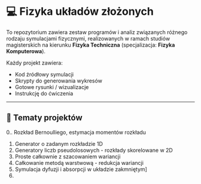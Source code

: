 # 💻 Fizyka układów złożonych

To repozytorium zawiera zestaw programów i analiz związanych różnego rodzaju symulacjami fizycznymi, realizowanych w ramach studiów magisterskich na kierunku **Fizyka Techniczna** (specjalizacja: **Fizyka Komputerowa**).

Każdy projekt zawiera:
- Kod źródłowy symulacji
- Skrypty do generowania wykresów
- Gotowe rysunki / wizualizacje
- Instrukcję do ćwiczenia

---

## 📌 Tematy projektów 

0.. Rozkład Bernoulliego, estymacja momentów rozkładu
1. Generator o zadanym rozkładzie 1D
2. Generatory liczb pseudolosowych - rozkłady skorelowane w 2D
3. Proste całkownie z szacowaniem wariancji
4. Całkowanie metodą warstwową - redukcja wariancji
5. Symulacja dyfuzji i absorpcji w układzie zakmniętym]
6. 


